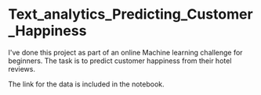 # Text_analytics_Predicting_Customer_Happiness

I've done this project as part of an online Machine learning challenge for beginners. The task is to predict customer happiness from their hotel reviews. 

The link for the data is included in the notebook. 
